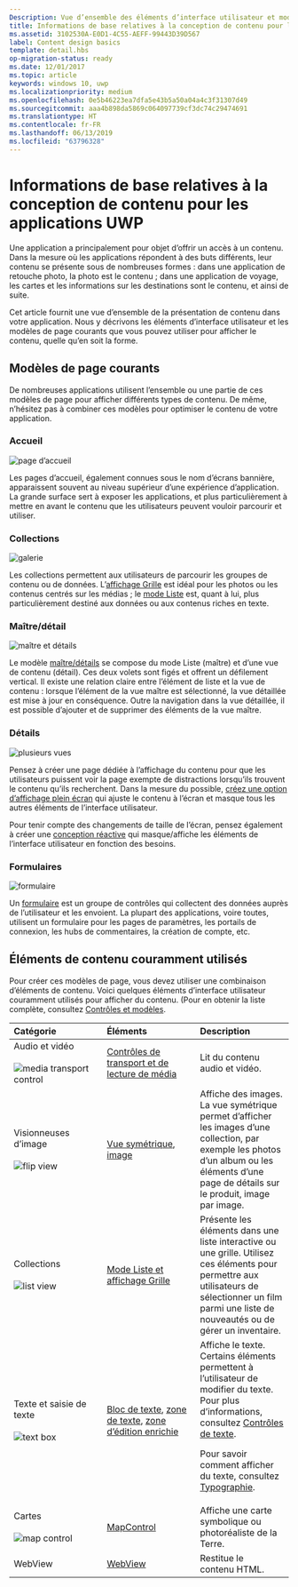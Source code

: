 ```yaml
---
Description: Vue d’ensemble des éléments d’interface utilisateur et modèles de page courants pour afficher le contenu dans votre application UWP.
title: Informations de base relatives à la conception de contenu pour les applications de plateforme Windows universelle (UWP)
ms.assetid: 3102530A-E0D1-4C55-AEFF-99443D39D567
label: Content design basics
template: detail.hbs
op-migration-status: ready
ms.date: 12/01/2017
ms.topic: article
keywords: windows 10, uwp
ms.localizationpriority: medium
ms.openlocfilehash: 0e5b46223ea7dfa5e43b5a50a04a4c3f31307d49
ms.sourcegitcommit: aaa4b898da5869c064097739cf3dc74c29474691
ms.translationtype: HT
ms.contentlocale: fr-FR
ms.lasthandoff: 06/13/2019
ms.locfileid: "63796328"
---
```

# <a name="content-design-basics-for-uwp-apps"></a>Informations de base relatives à la conception de contenu pour les applications UWP

Une application a principalement pour objet d’offrir un accès à un contenu. Dans la mesure où les applications répondent à des buts différents, leur contenu se présente sous de nombreuses formes : dans une application de retouche photo, la photo est le contenu ; dans une application de voyage, les cartes et les informations sur les destinations sont le contenu, et ainsi de suite. 

Cet article fournit une vue d’ensemble de la présentation de contenu dans votre application. Nous y décrivons les éléments d’interface utilisateur et les modèles de page courants que vous pouvez utiliser pour afficher le contenu, quelle qu’en soit la forme.

## <a name="common-page-patterns"></a>Modèles de page courants

De nombreuses applications utilisent l’ensemble ou une partie de ces modèles de page pour afficher différents types de contenu. De même, n’hésitez pas à combiner ces modèles pour optimiser le contenu de votre application.

### <a name="landing"></a>Accueil

![page d’accueil](images/content-basics/hero-screen.png)

Les pages d’accueil, également connues sous le nom d’écrans bannière, apparaissent souvent au niveau supérieur d’une expérience d’application. La grande surface sert à exposer les applications, et plus particulièrement à mettre en avant le contenu que les utilisateurs peuvent vouloir parcourir et utiliser.

### <a name="collections"></a>Collections

![galerie](images/content-basics/gridview.png)

Les collections permettent aux utilisateurs de parcourir les groupes de contenu ou de données. L’[affichage Grille](../controls-and-patterns/item-templates-gridview.md) est idéal pour les photos ou les contenus centrés sur les médias ; le [mode Liste](../controls-and-patterns/item-templates-listview.md) est, quant à lui, plus particulièrement destiné aux données ou aux contenus riches en texte.


### <a name="masterdetail"></a>Maître/détail

![maître et détails](images/content-basics/master-detail.png)

Le modèle [maître/détails](../controls-and-patterns/master-details.md) se compose du mode Liste (maître) et d’une vue de contenu (détail). Ces deux volets sont figés et offrent un défilement vertical. Il existe une relation claire entre l’élément de liste et la vue de contenu : lorsque l’élément de la vue maître est sélectionné, la vue détaillée est mise à jour en conséquence. Outre la navigation dans la vue détaillée, il est possible d’ajouter et de supprimer des éléments de la vue maître.

### <a name="details"></a>Détails

![plusieurs vues](images/multi-view.png)

Pensez à créer une page dédiée à l’affichage du contenu pour que les utilisateurs puissent voir la page exempte de distractions lorsqu’ils trouvent le contenu qu’ils recherchent. Dans la mesure du possible, [créez une option d’affichage plein écran](../layout/show-multiple-views.md) qui ajuste le contenu à l’écran et masque tous les autres éléments de l’interface utilisateur. 

Pour tenir compte des changements de taille de l’écran, pensez également à créer une [conception réactive](design-and-ui-intro.md) qui masque/affiche les éléments de l’interface utilisateur en fonction des besoins.

### <a name="forms"></a>Formulaires
![formulaire](images/content-basics/forms.png)

Un [formulaire](../controls-and-patterns/forms.md) est un groupe de contrôles qui collectent des données auprès de l’utilisateur et les envoient. La plupart des applications, voire toutes, utilisent un formulaire pour les pages de paramètres, les portails de connexion, les hubs de commentaires, la création de compte, etc. 

## <a name="common-content-elements"></a>Éléments de contenu couramment utilisés

Pour créer ces modèles de page, vous devez utiliser une combinaison d’éléments de contenu. Voici quelques éléments d’interface utilisateur couramment utilisés pour afficher du contenu. (Pour en obtenir la liste complète, consultez [Contrôles et modèles](../controls-and-patterns/index.md).

<div class="mx-responsive-img">
<table>
<colgroup>
<col width="33%" />
<col width="33%" />
<col width="33%" />
</colgroup>
<thead>
<tr class="header">
<th align="left">Catégorie</th>
<th align="left">Éléments</th>
<th align="left">Description</th>
</tr>
</thead>
<tbody>
<tr class="odd">
<td align="left">Audio et vidéo<br/><br/>
    <img src="images/content-basics/media-transport.png" alt="media transport control" /></td>
<td align="left"><a href="../controls-and-patterns/media-playback.md">Contrôles de transport et de lecture de média</a></td>
<td align="left">Lit du contenu audio et vidéo.</td>
</tr>
<tr class="even">
<td align="left">Visionneuses d’image<br/><br/>
    <img src="images/content-basics/flipview.jpg" alt="flip view" /></td>
<td align="left"><a href="../controls-and-patterns/flipview.md">Vue symétrique</a>, <a href="../controls-and-patterns/images-imagebrushes.md">image</a></td>
<td align="left">Affiche des images. La vue symétrique permet d’afficher les images d’une collection, par exemple les photos d’un album ou les éléments d’une page de détails sur le produit, image par image.</td>
</tr>
<tr class="odd">
<td align="left">Collections <br/><br/>
    <img src="images/content-basics/listview.png" alt="list view" /></td>
<td align="left"><a href="../controls-and-patterns/lists.md">Mode Liste et affichage Grille</a></td>
<td align="left">Présente les éléments dans une liste interactive ou une grille. Utilisez ces éléments pour permettre aux utilisateurs de sélectionner un film parmi une liste de nouveautés ou de gérer un inventaire.</td>
</tr>
<tr class="even">
<td align="left">Texte et saisie de texte <br/><br/>
    <img src="images/content-basics/textbox.png" alt="text box" /></td>
<td align="left"><p><a href="../controls-and-patterns/text-block.md">Bloc de texte</a>, <a href="../controls-and-patterns/text-box.md">zone de texte</a>, <a href="../controls-and-patterns/rich-edit-box.md">zone d’édition enrichie</a></p>
</td>
<td align="left">Affiche le texte. Certains éléments permettent à l’utilisateur de modifier du texte. Pour plus d’informations, consultez <a href="../controls-and-patterns/text-controls.md">Contrôles de texte</a>.
<p>Pour savoir comment afficher du texte, consultez <a href="../style/typography.md">Typographie</a>.</p>
</td>
</tr>
<tr class="odd">
<td align="left">Cartes<br/><br/>
    <img src="images/content-basics/mapcontrol.png" alt="map control" /></td>
<td align="left"><a href="../../maps-and-location/display-maps.md">MapControl</a></td>
<td align="left">Affiche une carte symbolique ou photoréaliste de la Terre.</td>
</tr>
<tr class="even">
<td align="left">WebView</td>
<td align="left"><a href="../controls-and-patterns/web-view.md">WebView</a></td>
<td align="left">Restitue le contenu HTML.</td>
</tr>
</tbody>
</table>
</div>
